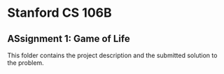 # Stanford CS 106B
## ASsignment 1: Game of Life
This folder contains the project description and the submitted solution to the problem.

